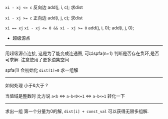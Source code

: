 `xi - xj <= c`
反向边 add(j, i, c); 求dist

`xi - xj >= c`
正向边 add(i, j, c); 求dist

`xi == xj`
`xi - xj <= 0 && xi - xj >= 0`
add(j, i, 0);
add(i, j, 0);

+ 超级源点

---

用超级源点连接, 这是为了能变成连通图, 可以spfa(n+1) 判断是否存在负环,是否可求解.
注意使用了更多边集空间

spfa(1) 会初始化 `dist[1]=0` 求一组解

---

如何处理 小于&大于 ?

当值域是整数时 比方说 `a<b` <=> `a-b<0<=1` <=> `a-b<=1` 转化一下

---

求出一组 第一个分量为0的解, `dist[i] + const_val` 可以获得无限多组解.